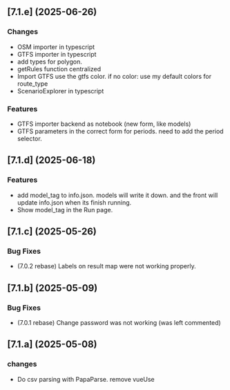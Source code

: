 ## [7.1.e] (2025-06-26)
### Changes
* OSM importer in typescript
* GTFS importer in typescript
* add types for polygon.
* getRules function centralized
* Import GTFS use the gtfs color. if no color: use my default colors for route_type
* ScenarioExplorer in typescript

### Features
* GTFS importer backend as notebook (new form, like models)
* GTFS parameters in the correct form for periods. need to add the period selector.

## [7.1.d] (2025-06-18)
### Features
* add model_tag to info.json. models will write it down. and the front will update info.json when its finish running.
* Show model_tag in the Run page.

## [7.1.c] (2025-05-26)
### Bug Fixes
* (7.0.2 rebase) Labels on result map were not working properly.

## [7.1.b] (2025-05-09)
### Bug Fixes
* (7.0.1 rebase) Change password was not working (was left commented)

## [7.1.a] (2025-05-08)
### changes
* Do csv parsing with PapaParse. remove vueUse 